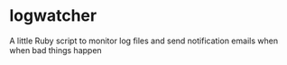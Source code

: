 logwatcher
==========

A little Ruby script to monitor log files and send notification emails when when bad things happen
